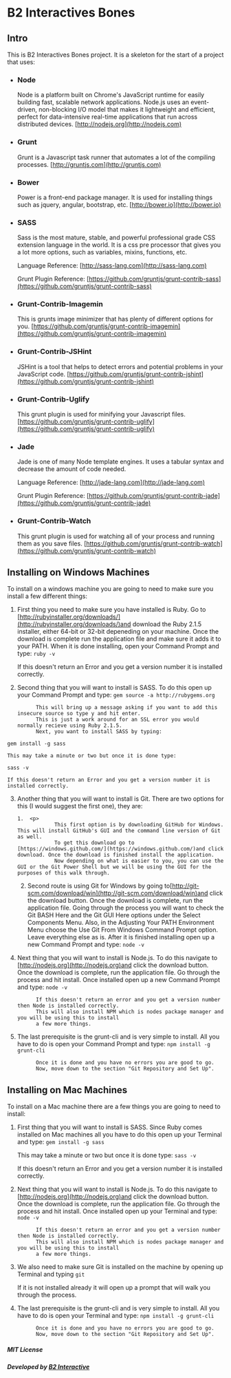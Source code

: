 # B2 Interactives Bones

## Intro

This is B2 Interactives Bones project.  It is a skeleton for the start of a project that uses:

*   ### Node

    Node is a platform built on Chrome's JavaScript runtime for easily building fast, scalable network applications. Node.js uses an event-driven, non-blocking I/O model that makes it lightweight and efficient, perfect for data-intensive real-time applications that run across distributed devices.
[http://nodejs.org](http://nodejs.com)
*   ### Grunt

    Grunt is a Javascript task runner that automates a lot of the compiling processes.
[http://gruntjs.com](http://gruntjs.com)
*   ### Bower

    Power is a front-end package manager. It is used for installing things such as jquery, angular, bootstrap, etc.
[http://bower.io](http://bower.io)
*   ### SASS

    Sass is the most mature, stable, and powerful professional grade CSS extension language in the world. It is a css pre processor that gives you a lot more options, such as variables, mixins, functions, etc.

    Language Reference:
[http://sass-lang.com](http://sass-lang.com)

    Grunt Plugin Reference:
[https://github.com/gruntjs/grunt-contrib-sass](https://github.com/gruntjs/grunt-contrib-sass)

*   ### Grunt-Contrib-Imagemin

    This is grunts image minimizer that has plenty of different options for you.
[https://github.com/gruntjs/grunt-contrib-imagemin](https://github.com/gruntjs/grunt-contrib-imagemin)
*   ### Grunt-Contrib-JSHint

    JSHint is a tool that helps to detect errors and potential problems in your JavaScript code.
[https://github.com/gruntjs/grunt-contrib-jshint](https://github.com/gruntjs/grunt-contrib-jshint)
*   ### Grunt-Contrib-Uglify

    This grunt plugin is used for minifying your Javascript files.
[https://github.com/gruntjs/grunt-contrib-uglify](https://github.com/gruntjs/grunt-contrib-uglify)
*   ### Jade

    Jade is one of many Node template engines. It uses a tabular syntax and decrease the amount of code needed.

    Language Reference:
[http://jade-lang.com](http://jade-lang.com)

    Grunt Plugin Reference:
[https://github.com/gruntjs/grunt-contrib-jade](https://github.com/gruntjs/grunt-contrib-jade)

*   ### Grunt-Contrib-Watch

    This grunt plugin is used for watching all of your process and running them as you save files.
[https://github.com/gruntjs/grunt-contrib-watch](https://github.com/gruntjs/grunt-contrib-watch)

## Installing on Windows Machines

To install on a windows machine you are going to need to make sure you install a few different things:

1.  First thing you need to make sure you have installed is Ruby. Go to [http://rubyinstaller.org/downloads/](http://rubyinstaller.org/downloads/)and download the Ruby 2.1.5 installer, either 64-bit or 32-bit depeneding on your machine.
              Once the download is complete run the application file and make sure it adds it to your PATH.
              When it is done installing, open your Command Prompt and type:
`ruby -v`

    If this doesn't return an Error and you get a version number it is installed correctly.

2.  Second thing that you will want to install is SASS. To do this open up your Command Prompt and type:
`gem source -a http://rubygems.org`

              This will bring up a message asking if you want to add this insecure source so type y and hit enter.
              This is just a work around for an SSL error you would normally recieve using Ruby 2.1.5.
              Next, you want to install SASS by typing:
`gem install -g sass`

    This may take a minute or two but once it is done type:
`sass -v`

    If this doesn't return an Error and you get a version number it is installed correctly.

3.  Another thing that you will want to install is Git. There are two options for this (I would suggest the first one), they are:

        1.  <p>
                    This first option is by downloading GitHub for Windows. This will install GitHub's GUI and the command line version of Git as well.
                    To get this download go to [https://windows.github.com/](https://windows.github.com/)and click download. Once the download is finished install the application.
                    Now depending on what is easier to you, you can use the GUI or the Git Power Shell but we will be using the GUI for the purposes of this walk through.

    2.  Second route is using Git for Windows by going to[http://git-scm.com/download/win](http://git-scm.com/download/win)and click the download button. Once the download is complete, run the application file.
                    Going through the process you will want to check the Git BASH Here and the Git GUI Here options under the Select Components Menu.
                    Also, in the Adjusting Your PATH Environment Menu choose the Use Git From Windows Command Prompt option. Leave everything else as is.
                    After it is finished installing open up a new Command Prompt and type:
`node -v`
            </p>
4.  Next thing that you will want to install is Node.js. To do this navigate to [http://nodejs.org](http://nodejs.org)and click the download button. Once the download is complete, run the application file.
              Go through the process and hit install. Once installed open up a new Command Prompt and type:
`node -v`

              If this doesn't return an error and you get a version number then Node is installed correctly.
              This will also install NPM which is nodes package manager and you will be using this to install
              a few more things.

5.  The last prerequisite is the grunt-cli and is very simple to install.
              All you have to do is open your Command Prompt and type:
`npm install -g grunt-cli`

              Once it is done and you have no errors you are good to go.
              Now, move down to the section "Git Repository and Set Up".

## Installing on Mac Machines

To install on a Mac machine there are a few things you are going to need to install:

1.  First thing that you will want to install is SASS. Since Ruby comes installed on Mac machines all you have to do this open up your Terminal and type:
`gem install -g sass`

    This may take a minute or two but once it is done type:
`sass -v`

    If this doesn't return an Error and you get a version number it is installed correctly.

2.  Next thing that you will want to install is Node.js. To do this navigate to [http://nodejs.org](http://nodejs.org)and click the download button. Once the download is complete, run the application file.
              Go through the process and hit install. Once installed open up your Terminal and type:
`node -v`

              If this doesn't return an error and you get a version number then Node is installed correctly.
              This will also install NPM which is nodes package manager and you will be using this to install
              a few more things.

3.  We also need to make sure Git is installed on the machine by opening up Terminal and typing
`git`

    If it is not installed already it will open up a prompt that will walk you through the process.

4.  The last prerequisite is the grunt-cli and is very simple to install.
              All you have to do is open your Terminal and type:
`npm install -g grunt-cli`

              Once it is done and you have no errors you are good to go.
              Now, move down to the section "Git Repository and Set Up".

##### MIT License

##### Developed by [B2 Interactive](http://www.b2interactive.com)